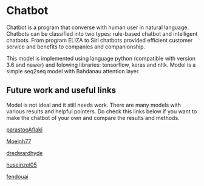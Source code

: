 # Chatbot

Chatbot is a program that converse with human user in natural language. Chatbots can be classified into two types: rule-based chatbot and intelligent chatbots.
From program ELIZA to Siri chatbots provided efficient customer service and benefits to companies and companionship.  


This model is implemented using language python (compatible with version 3.6 and newer) and folowing libraries: tensorflow, keras and nltk. Model is a simple seq2seq model with Bahdanau attention layer. 


## Future work and useful links
Model is not ideal and it still needs work.  There are many models with various results and helpful pointers. Do check this links below if you want to make the chatbot of your own and compare the results and methods.

[parastooAflaki](https://github.com/parastooAflaki/Seq2Seq-chatbot-with-attention)

[Moeinh77](https://github.com/Moeinh77/Chatbot-with-TensorFlow-and-Keras)

[dredwardhyde](https://github.com/dredwardhyde/Seq2Seq-Chatbot-English)

[huseinzol05](https://github.com/huseinzol05/NLP-Models-Tensorflow)

[fendouai](https://github.com/fendouai/Awesome-Chatbot)
